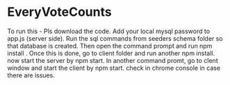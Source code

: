 # EveryVoteCounts


To run this - 
Pls download the code. 
Add your local mysql password to app.js (server side). 
Run the sql commands from seeders schema folder so that database is created. 
Then open the command prompt and run npm install . 
Once this is done, go to client folder and run another npm install. 
now start the server by npm start. 
In another command promt, go to clent window  and start the client by npm start.
check in chrome console in case there are issues. 
